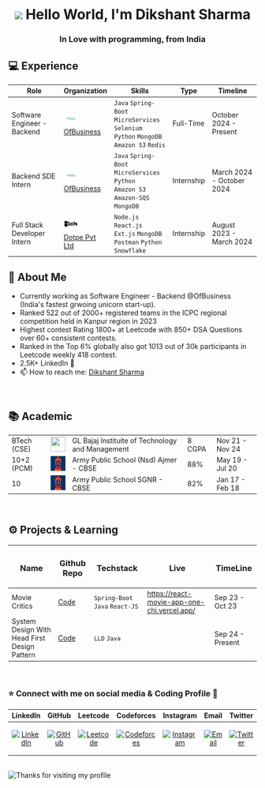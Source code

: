 <h1 align="center"><img src="https://emojis.slackmojis.com/emojis/images/1531849430/4246/blob-sunglasses.gif?1531849430" width="30"/> Hello World, I'm Dikshant Sharma</h1>
<h3 align="center">In Love with programming, from India</h3>


<h2>💻 Experience</h2>

<table>
  <thead>
    <tr>
      <th>Role</th>
      <th>Organization</th>
      <th>Skills</th>
      <th>Type</th>
      <th>Timeline</th>
    </tr>
  </thead>
  <tbody>
    <tr>
      <td>Software Engineer - Backend</td>
      <td><img src="https://github.com/dikshant945/dikshant945/blob/main/Main/1728298894460.jpeg" width="30" height="30"/> <br> <a href="https://www.ofbusiness.com">OfBusiness</a></td>
      <td>
        <code>Java</code> <code>Spring-Boot</code> <br> <code>MicroServices</code> <code>Selenium</code> <br> <code>Python</code> <code>MongoDB</code> <br> <code>Amazon S3</code> <code>Redis</code>
      </td>
      <td>Full-Time</td>
      <td>October 2024 - Present</td>
    </tr>
    <tr>
      <td>Backend SDE Intern</td>
      <td><img src="https://github.com/dikshant945/dikshant945/blob/main/Main/1728298894460.jpeg" width="30" height="30"/> <br> <a href="https://www.ofbusiness.com">OfBusiness</a></td>
      <td>
        <code>Java</code> <code>Spring-Boot</code> <br> <code>MicroServices</code> <code>Python</code> <br> <code>Amazon S3</code> <code>Amazon-SQS</code> <br> <code>MongoDB</code>
      </td>
      <td>Internship</td>
      <td>March 2024 - October 2024</td>
    </tr>
    <tr>
      <td>Full Stack Developer Intern</td>
      <td><img src="https://github.com/dikshant945/dikshant945/blob/main/Main/Dotpe_Logo_1.jpg" width="30" height="30"/> <br> <a href="https://www.dotpe.in">Dotpe Pvt Ltd</a></td>
      <td>
        <code>Node.js</code> <code>React.js</code> <br> <code>Ext.js</code> <code>MongoDB</code> <br> <code>Postman</code> <code>Python</code> <br> <code>Snowflake</code>
      </td>
      <td>Internship</td>
      <td>August 2023 - March 2024</td>
    </tr>
  </tbody>
</table>

<h2 align="left">👋 About Me</h2>

- Currently working as Software Engineer - Backend @OfBusiness (India's fastest grwoing unicorn start-up).
- Ranked 522 out of 2000+ registered teams in the ICPC regional competition held in Kanpur region in 2023
- Highest contest Rating 1800+ at Leetcode with 850+ DSA Questions over 60+ consistent contests.
- Ranked in the Top 6% globally also got 1013 out of 30k participants in Leetcode weekly 418 contest.
- 2.5K+ LinkedIn 🚀
- 📫 How to reach me: [Dikshant Sharma](https://www.linkedin.com/in/dikshantsh/)


<br>


<h2>📚 Academic  </h2>

| | |  || | 
|-----------|-----------|-----------|-----------|-----------|
| BTech (CSE) | <img src="https://www.glbajajgroup.org/img/about-us/new-logo-glbajaj.webp" width="30" height="30"/> | GL Bajaj Instituite of Technology and Management  | 8 CGPA | Nov 21 - Nov 24 |
| 10+2 (PCM) | <img src="https://github.com/dikshant945/dikshant945/blob/main/Main/army_logo.jpeg" width="30" height="30"/> | Army Public School (Nsd) Ajmer - CBSE| 88% | May 19 - Jul 20 |
| 10  | <img src="https://github.com/dikshant945/dikshant945/blob/main/Main/army_logo.jpeg" width="30" height="30"/> | Army Public School SGNR - CBSE | 82% | Jan 17 - Feb 18 |


<br>

<h2>⚙️ Projects & Learning  </h2>

| <h3>Name</h3> | <h3>Github Repo</h3> | <h3>Techstack</h3> | <h3>Live</h3> | <h3>TimeLine</h3> |
|-----------|-----------|-----------|-----------|-----------|
| Movie Critics  | [Code](https://github.com/maityamit/Github-Peek-Android-App) | ```Spring-Boot``` ```Java``` ```React-JS``` | https://react-movie-app-one-chi.vercel.app/ | Sep 23 - Oct 23 |
| System Design With Head First Design Pattern  |[Code](https://github.com/dikshant945/SystemDesign) | ```LLD``` ```Java``` | | Sep 24 - Present |


<br>
<h3 align="left">⭐ Connect with me on social media & Coding Profile 📲 </h3>

| LinkedIn | GitHub | Leetcode | Codeforces | Instagram | Email | Twitter |
|----------|--------|----------|------------|-----------|-------|---------|
| <p align="center"><a href="https://www.linkedin.com/in/dikshantsh/" target="blank"><img src="https://raw.githubusercontent.com/rahuldkjain/github-profile-readme-generator/master/src/images/icons/Social/linked-in-alt.svg" alt="LinkedIn" height="30" width="40" /></a></p> | <p align="center"><a href="https://github.com/dikshant945" target="blank"><img src="https://raw.githubusercontent.com/rahuldkjain/github-profile-readme-generator/master/src/images/icons/Social/github.svg" alt="GitHub" height="30" width="40" /></a></p> | <p align="center"><a href="https://leetcode.com/dikshant_sh/" target="blank"><img src="https://raw.githubusercontent.com/rahuldkjain/github-profile-readme-generator/master/src/images/icons/Social/leet-code.svg" alt="Leetcode" height="30" width="40" /></a></p> |<p align="center"><a href="https://codeforces.com/profile/diks_jr" target="blank"><img src="https://raw.githubusercontent.com/rahuldkjain/github-profile-readme-generator/master/src/images/icons/Social/codeforces.svg" alt="Codeforces" height="30" width="40" /></a></p> | <p align="center"><a href="https://www.instagram.com/dikshantsh_/profilecard/?igsh=MTlxNXBzcGowY2NpMQ==" target="blank"><img src="https://raw.githubusercontent.com/rahuldkjain/github-profile-readme-generator/master/src/images/icons/Social/instagram.svg" alt="Instagram" height="30" width="40" /></a></p> | <p align="center"><a href="mailto:dikshantsharma945@gmail.com" target="blank"><img src="https://raw.githubusercontent.com/rahuldkjain/github-profile-readme-generator/master/src/images/icons/Social/email.svg" alt="Email" height="30" width="40" /></a></p> |<p align="center"><a href="https://x.com/Dikshan66043420?t=BoltFW0qGjyOirUcxn_M_A&s=09" target="blank"><img src="https://raw.githubusercontent.com/rahuldkjain/github-profile-readme-generator/master/src/images/icons/Social/twitter.svg" alt="Twitter" height="30" width="40" /></a></p> |

   
<br>

<img height="120" alt="Thanks for visiting my profile" width="100%" src="https://github.com/dibyendu415/dibyendu415/blob/master/marquee.svg" />
